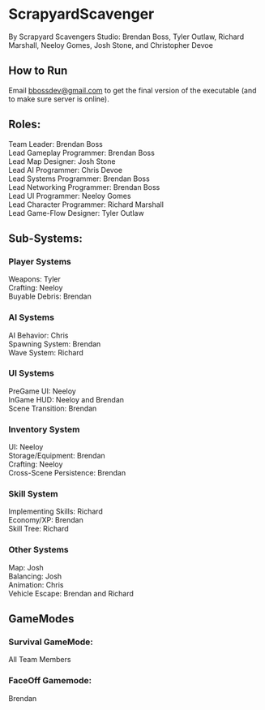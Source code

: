 # ScrapyardScavenger

By Scrapyard Scavengers Studio:
Brendan Boss, Tyler Outlaw, Richard Marshall, Neeloy Gomes, Josh Stone, and Christopher Devoe

## How to Run
Email bbossdev@gmail.com to get the final version of the executable (and to make sure server is online).


## Roles:
Team Leader: Brendan Boss  
Lead Gameplay Programmer: Brendan Boss   
Lead Map Designer: Josh Stone  
Lead AI Programmer: Chris Devoe  
Lead Systems Programmer: Brendan Boss  
Lead Networking Programmer: Brendan Boss  
Lead UI Programmer: Neeloy Gomes  
Lead Character Programmer: Richard Marshall  
Lead Game-Flow Designer: Tyler Outlaw  

## Sub-Systems:
### Player Systems
Weapons: Tyler  
Crafting: Neeloy  
Buyable Debris: Brendan  

### AI Systems
AI Behavior: Chris  
Spawning System: Brendan  
Wave System: Richard  

### UI Systems
PreGame UI: Neeloy  
InGame HUD: Neeloy and Brendan  
Scene Transition: Brendan  

### Inventory System
UI: Neeloy  
Storage/Equipment: Brendan  
Crafting: Neeloy  
Cross-Scene Persistence: Brendan  

### Skill System
Implementing Skills: Richard  
Economy/XP: Brendan  
Skill Tree: Richard  

### Other Systems
Map: Josh  
Balancing: Josh  
Animation: Chris  
Vehicle Escape: Brendan and Richard  

## GameModes
### Survival GameMode:
All Team Members

### FaceOff Gamemode:
Brendan  
